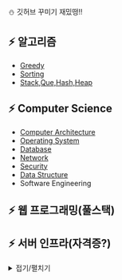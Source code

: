 
:snowman: 깃허브 꾸미기 재밌떵!!

## :zap: 알고리즘
- [Greedy](https://github.com/lee-june0210/june-Github/blob/main/Algorithm/Greedy.md)
- [Sorting](https://github.com/lee-june0210/june-Github/blob/main/Algorithm/Sorting.md)
- [Stack,Que,Hash,Heap](https://github.com/lee-june0210/june-Github/blob/main/Algorithm/Stack%2C%20Que%2C%20Hash%2C%20Heap.md)

## :zap: Computer Science

- [Computer Architecture](https://github.com/lee-june0210/june-Github/blob/main/Computer%20Science/Computer%20Architecture.md)
- [Operating System](https://github.com/lee-june0210/june-Github/blob/main/Computer%20Science/Operating%20System.md)
- [Database](https://github.com/lee-june0210/june-Github/blob/main/Computer%20Science/Database.md)
- [Network](https://github.com/lee-june0210/june-Github/blob/main/Computer%20Science/Network.md)
- [Security](https://github.com/lee-june0210/june-Github/blob/main/Computer%20Science/Security.md)
- [Data Structure](https://github.com/lee-june0210/june-Github/blob/main/Computer%20Science/Data%20Structure.md)
- Software Engineering

## :zap: 웹 프로그래밍(풀스택)



## :zap: 서버 인프라(자격증?)


<details markdown="1">
<summary>접기/펼치기</summary>

<!--summary 아래 빈칸 공백 두고 내용을 적는공간-->

</details>
